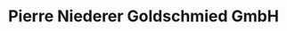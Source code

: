 ---
title: "Pierre Niederer Goldschmied GmbH"
url: /weiningen-zh/pierre-niederer-goldschmied-gmbh/
shop: Schmuck
---